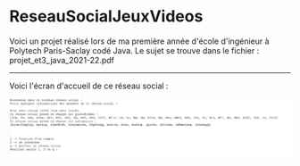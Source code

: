 # ReseauSocialJeuxVideos

Voici un projet réalisé lors de ma première année d'école d'ingénieur à Polytech Paris-Saclay codé Java. Le sujet se trouve dans le fichier : projet_et3_java_2021-22.pdf  
  
---------------------------------------------------

Voici l'écran d'accueil de ce réseau social :

![image](ecran_accueil_RS.png)

